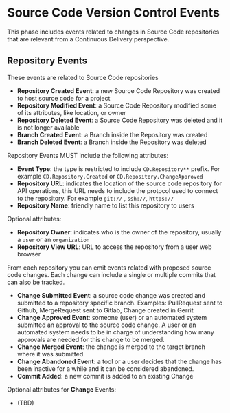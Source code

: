# Source Code Version Control Events

This phase includes events related to changes in Source Code repositories that are relevant from a Continuous Delivery perspective.


## Repository Events

These events are related to Source Code repositories
- **Repository Created Event**: a new Source Code Repository was created to host source code for a project
- **Repository Modified Event**: a Source Code Repository modified some of its attributes, like location, or owner
- **Repository Deleted Event**: a Source Code Repository was deleted and it is not longer available
- **Branch Created Event**: a Branch inside the Repository was created 
- **Branch Deleted Event**: a Branch inside the Repository was deleted



Repository Events MUST include the following attributes:
- **Event Type**: the type is restricted to include `CD.Repository**` prefix. For example `CD.Repository.Created` or `CD.Repository.ChangeApproved`
- **Repository URL**: indicates the location of the source code repository for API operations, this URL needs to include the protocol used to connect to the repository. For example `git://` , `ssh://`, `https://`
- **Repository Name**: friendly name to list this repository to users

Optional attributes: 
- **Repository Owner**: indicates who is the owner of the repository, usually a `user` or an `organization`
- **Repository View URL**: URL to access the repository from a user web browser

From each repository you can emit events related with proposed source code changes. Each change can include a single or multiple commits that can also be tracked. 

- **Change Submitted Event**: a source code change was created and submitted to a repository specific branch. Examples: PullRequest sent to Github, MergeRequest sent to Gitlab, Change created in Gerrit
- **Change Approved Event**:  someone (user) or an automated system submitted an approval to the source code change. A user or an automated system needs to be in charge of understanding how many approvals are needed for this change to be merged.    
- **Change Merged Event**: the change is merged to the target branch where it was submitted. 
- **Change Abandoned Event**: a tool or a user decides that the change has been inactive for a while and it can be considered abandoned.
- **Commit Added**: a new commit is added to an existing Change


Optional attributes for **Change** Events: 
- (TBD)

